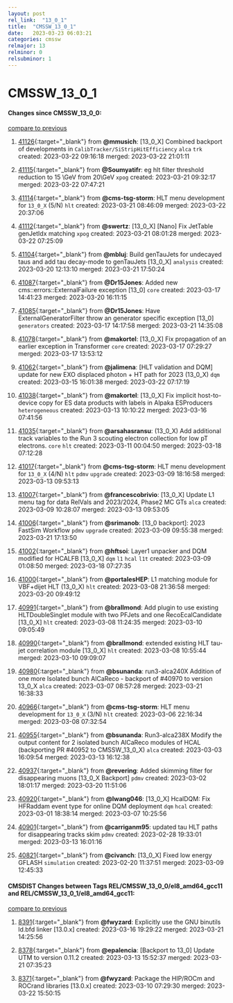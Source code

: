 ```yaml
---
layout: post
rel_link:  "13_0_1"
title:  "CMSSW_13_0_1"
date:   2023-03-23 06:03:21
categories: cmssw
relmajor: 13
relminor: 0
relsubminor: 1
---
```


# CMSSW_13_0_1
#### Changes since CMSSW_13_0_0:
[compare to previous](https://github.com/cms-sw/cmssw/compare/CMSSW_13_0_0...CMSSW_13_0_1)



1. [41126](http://github.com/cms-sw/cmssw/pull/41126){:target="_blank"}  from **@mmusich**: [13_0_X] Combined backport of developments in `CalibTracker/SiStripHitEfficiency` `alca` `trk` created: 2023-03-22 09:16:18 merged: 2023-03-22 21:01:11

2. [41115](http://github.com/cms-sw/cmssw/pull/41115){:target="_blank"}  from **@Soumyatifr**: eg hlt filter threshold reduction to 15 \GeV from 20\GeV `xpog` created: 2023-03-21 09:32:17 merged: 2023-03-22 07:47:21

3. [41114](http://github.com/cms-sw/cmssw/pull/41114){:target="_blank"}  from **@cms-tsg-storm**: HLT menu development for `13_0_X` (5/N) `hlt` created: 2023-03-21 08:46:09 merged: 2023-03-22 20:37:06

4. [41112](http://github.com/cms-sw/cmssw/pull/41112){:target="_blank"}  from **@swertz**: [13_0_X] [Nano] Fix JetTable genJetIdx matching `xpog` created: 2023-03-21 08:01:28 merged: 2023-03-22 07:25:09

5. [41104](http://github.com/cms-sw/cmssw/pull/41104){:target="_blank"}  from **@mbluj**: Build genTauJets for undecayed taus and add tau decay-mode to genTauJets [13_0_X] `analysis` created: 2023-03-20 12:13:10 merged: 2023-03-21 17:50:24

6. [41087](http://github.com/cms-sw/cmssw/pull/41087){:target="_blank"}  from **@Dr15Jones**: Added new cms::errors::ExternalFailure exception [13_0] `core` created: 2023-03-17 14:41:23 merged: 2023-03-20 16:11:15

7. [41085](http://github.com/cms-sw/cmssw/pull/41085){:target="_blank"}  from **@Dr15Jones**: Have ExternalGeneratorFilter throw an generator specific exception [13_0] `generators` created: 2023-03-17 14:17:58 merged: 2023-03-21 14:35:08

8. [41078](http://github.com/cms-sw/cmssw/pull/41078){:target="_blank"}  from **@makortel**: [13_0_X] Fix propagation of an earlier exception in Transformer `core` created: 2023-03-17 07:29:27 merged: 2023-03-17 13:53:12

9. [41062](http://github.com/cms-sw/cmssw/pull/41062){:target="_blank"}  from **@jalimena**: [HLT validation and DQM] update for new EXO displaced photon + HT path for 2023 (13_0_X) `dqm` created: 2023-03-15 16:01:38 merged: 2023-03-22 07:17:19

10. [41038](http://github.com/cms-sw/cmssw/pull/41038){:target="_blank"}  from **@makortel**: [13_0_X] Fix implicit host-to-device copy for ES data products with labels in Alpaka ESProducers `heterogeneous` created: 2023-03-13 10:10:22 merged: 2023-03-16 07:41:56

11. [41035](http://github.com/cms-sw/cmssw/pull/41035){:target="_blank"}  from **@arsahasransu**: (13_0_X) Add additional track variables to the Run 3 scouting electron collection for low pT electrons. `core` `hlt` created: 2023-03-11 00:04:50 merged: 2023-03-18 07:12:28

12. [41017](http://github.com/cms-sw/cmssw/pull/41017){:target="_blank"}  from **@cms-tsg-storm**: HLT menu development for `13_0_X` (4/N) `hlt` `pdmv` `upgrade` created: 2023-03-09 18:16:58 merged: 2023-03-13 09:53:13

13. [41007](http://github.com/cms-sw/cmssw/pull/41007){:target="_blank"}  from **@francescobrivio**: [13_0_X] Update L1 menu tag for data RelVals and 2023/2024, Phase2 MC GTs `alca` created: 2023-03-09 10:28:07 merged: 2023-03-13 09:53:05

14. [41006](http://github.com/cms-sw/cmssw/pull/41006){:target="_blank"}  from **@srimanob**: [13_0 backport]: 2023 FastSim Workflow `pdmv` `upgrade` created: 2023-03-09 09:55:38 merged: 2023-03-21 17:13:50

15. [41002](http://github.com/cms-sw/cmssw/pull/41002){:target="_blank"}  from **@hftsoi**: Layer1 unpacker and DQM modified for HCALFB [13_0_X] `dqm` `l1` `hcal` `l1t` created: 2023-03-09 01:08:50 merged: 2023-03-18 07:27:35

16. [41000](http://github.com/cms-sw/cmssw/pull/41000){:target="_blank"}  from **@portalesHEP**: L1 matching module for VBF+dijet HLT (13_0_X) `hlt` created: 2023-03-08 21:36:58 merged: 2023-03-20 09:49:12

17. [40991](http://github.com/cms-sw/cmssw/pull/40991){:target="_blank"}  from **@brallmond**: Add plugin to use existing HLTDoubleSinglet module with two PFJets and one RecoEcalCandidate [13_0_X] `hlt` created: 2023-03-08 11:24:35 merged: 2023-03-10 09:05:49

18. [40990](http://github.com/cms-sw/cmssw/pull/40990){:target="_blank"}  from **@brallmond**: extended existing HLT tau-jet correlation module [13_0_X] `hlt` created: 2023-03-08 10:55:44 merged: 2023-03-10 09:09:07

19. [40980](http://github.com/cms-sw/cmssw/pull/40980){:target="_blank"}  from **@bsunanda**: run3-alca240X Addition of one more Isolated bunch AlCaReco - backport of #40970 to version 13_0_X `alca` created: 2023-03-07 08:57:28 merged: 2023-03-21 16:38:33

20. [40966](http://github.com/cms-sw/cmssw/pull/40966){:target="_blank"}  from **@cms-tsg-storm**: HLT menu development for `13_0_X` (3/N) `hlt` created: 2023-03-06 22:16:34 merged: 2023-03-08 07:32:54

21. [40955](http://github.com/cms-sw/cmssw/pull/40955){:target="_blank"}  from **@bsunanda**: Run3-alca238X Modify the output content for 2 isolated bunch AlCaReco modules of HCAL (backporting PR #40952 to CMSSW_13_0_X) `alca` created: 2023-03-03 16:09:54 merged: 2023-03-13 16:12:38

22. [40937](http://github.com/cms-sw/cmssw/pull/40937){:target="_blank"}  from **@revering**: Added skimming filter for disappearing muons [13_0_X Backport] `pdmv` created: 2023-03-02 18:01:17 merged: 2023-03-20 11:51:06

23. [40920](http://github.com/cms-sw/cmssw/pull/40920){:target="_blank"}  from **@lwang046**: [13_0_X] HcalDQM: Fix HFRaddam event type for online DQM deployment `dqm` `hcal` created: 2023-03-01 18:38:14 merged: 2023-03-07 10:25:56

24. [40901](http://github.com/cms-sw/cmssw/pull/40901){:target="_blank"}  from **@carriganm95**: updated tau HLT paths for disappearing tracks skim `pdmv` created: 2023-02-28 19:33:01 merged: 2023-03-13 16:01:16

25. [40821](http://github.com/cms-sw/cmssw/pull/40821){:target="_blank"}  from **@civanch**: [13_0_X] Fixed low energy GFLASH `simulation` created: 2023-02-20 11:37:51 merged: 2023-03-09 12:45:33

#### CMSDIST Changes between Tags REL/CMSSW_13_0_0/el8_amd64_gcc11 and REL/CMSSW_13_0_1/el8_amd64_gcc11:
[compare to previous](https://github.com/cms-sw/cmsdist/compare/REL/CMSSW_13_0_0/el8_amd64_gcc11...REL/CMSSW_13_0_1/el8_amd64_gcc11)



1. [8391](http://github.com/cms-sw/cmsdist/pull/8391){:target="_blank"}  from **@fwyzard**: Explicitly use the GNU binutils ld.bfd linker [13.0.x] created: 2023-03-16 19:29:22 merged: 2023-03-21 14:25:56

2. [8378](http://github.com/cms-sw/cmsdist/pull/8378){:target="_blank"}  from **@epalencia**: [Backport to 13_0] Update UTM to version 0.11.2 created: 2023-03-13 15:52:37 merged: 2023-03-21 07:35:23

3. [8371](http://github.com/cms-sw/cmsdist/pull/8371){:target="_blank"}  from **@fwyzard**: Package the HIP/ROCm and ROCrand libraries [13.0.x] created: 2023-03-10 07:29:30 merged: 2023-03-22 15:50:15
